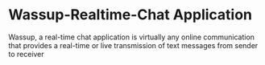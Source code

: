# Wassup-Realtime-Chat Application
Wassup, a real-time chat application is virtually any online communication that provides a real-time or live transmission of text messages from sender to receiver
